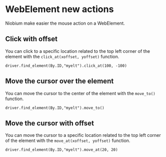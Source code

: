 # WebElement new actions

Niobium make easier the mouse action on a WebElement.

## Click with offset

You can click to a specific location related to the top left corner of the element with the `click_at(xoffset, yoffset)` function.

    driver.find_element(By.ID,"myelt").click_at(100, -100) 

## Move the cursor over the element

You can move the cursor to the center of the element with the `move_to()` function.

    driver.find_element(By.ID,"myelt").move_to()

## Move the cursor with offset

You can move the cursor to a specific location related to the top left corner of the element with the `move_at(xoffset, yoffset)` function.

    driver.find_element(By.ID,"myelt").move_at(20, 20)
